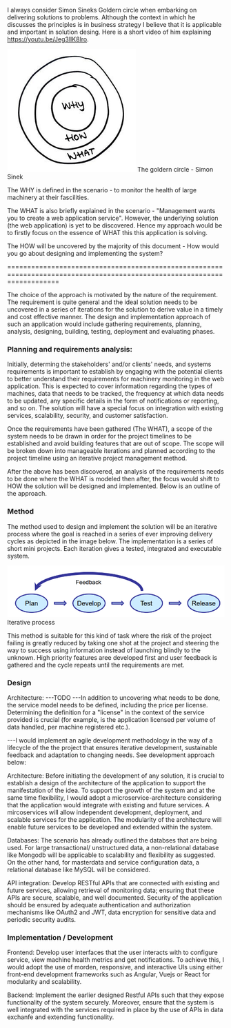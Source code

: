 I always consider Simon Sineks Goldern circle when embarking on delivering solutions to problems. Although the context in which he discusses the principles is in business strategy I believe that it is applicable and important in solution desing. Here is a short video of him explaining https://youtu.be/Jeg3lIK8lro.

![Simon Senik - The Goldern circle](image.png) The goldern circle - Simon Sinek

The WHY is defined in the scenario - to monitor the health of large machinery at their fascilities.

The WHAT is also briefly explained in the scenario - "Management wants you to create a web application service". However, the underlying solution (the web application) is yet to be discovered. Hence my approach would be to firstly focus on the essence of WHAT this this application is solving.

The HOW will be uncovered by the majority of this document - How would you go about designing and implementing the system?

=========================================================================================================================

The choice of the approach is motivated by the nature of the requirement. The requirement is quite general and the ideal solution needs to be uncovered in a series of iterations for the solution to derive value in a timely and cost effective manner. The design and implementation approach of such an application would include gathering requirements, planning, analysis, designing, building, testing, deployment and evaluating phases.

### Planning and requirements analysis:

Initially, determing the stakeholders' and/or clients' needs, and systems requirements is important to establish by engaging with the potential clients to better understand their requirements for machinery monitoring in the web application. This is expected to cover information regarding the types of machines, data that needs to be tracked, the frequency at which data needs to be updated, any specific details in the form of notifications or reporting, and so on. The solution will have a special focus on integration with existing services, scalability, security, and customer satisfaction. 

Once the requirements have been gathered (The WHAT), a scope of the system needs to be drawn in order for the project timelines to be established and avoid building features that are out of scope. The scope will be broken down into manageable iterations and planned according to the project timeline using an iterative project management method. 

After the above has been discovered, an analysis of the requirements needs to be done where the WHAT is modeled then after, the focus would shift to HOW the solution will be designed and implemented. Below is an outline of the approach.

### Method
The method used to design and implement the solution will be an iterative process where the goal is reached in a series of ever improving delivery cycles as depicted in the image below. The implementation is a series of short mini projects. Each iteration gives a tested, integrated and executable system.

![Iterative process](image-1.png) Iterative process

This method is suitable for this kind of task where the risk of the project failing is greatly reduced by taking one shot at the project and steering the way to success using information instead of launching blindly to the unknown. High priority features aree developed first and user feedback is gathered and the cycle repeats until the requirements are met.

### Design

Architecture: 
---TODO
---In addition to uncovering what needs to be done, the service model needs to be defined, including the price per license. Determining the definition for a "license" in the context of the service provided is crucial (for example, is the application licensed per volume of data handled, per machine registered etc.).


---I would implement an agile development methodology in the way of a lifecycle of the the project that ensures iterative development, sustainable feedback and adaptation to changing needs. See development approach below:

Architecture: Before initiating the development of any solution, it is crucial to establish a design of the architecture of the application to support the manifestation of the idea. To support the growth of the system and at the same time flexibility, I would adopt a microservice-architecture considering that the application would integrate with existing and future services. A mircoservices will allow independent development, deployment, and scalable services for the application. The modularity of the architecture will enable future services to be developed and extended within the system.

Databases: The scenario has already outlined the databses that are being used. For large transactional/ unstructured data, a non-relational database like Mongodb will be applicable to scalability and flexibility as suggested. On the other hand, for masterdata and service configuration data, a relational database like MySQL will be considered. 
 
API integration: Develop RESTful APIs that are connected with existing and future services, allowing retrieval of monitoring data; ensuring that these APIs are secure, scalable, and well documented. Security of the application should be ensured by adequate authentication and authorization mechanisms like OAuth2 and JWT, data encryption for sensitive data and periodic security audits. 

### Implementation / Development

Frontend: Develop user interfaces that the user interacts with to configure service, view machine health metrics and get notifications. To achieve this, I would adopt the use of morden, responsive, and interactive UIs using either front-end development frameworks such as Angular, Vuejs or React for modularity and scalability. 

Backend: Implement the earlier designed Restful APIs such that they expose functionality of the system securely. Moreover, ensure that the system is well integrated with the services required in place by the use of APIs in data exchanfe and extending functionality.

